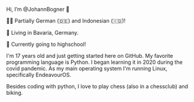 Hi, I’m @JohannBogner 👋

👨‍🦱 Partially German (🇩🇪) and Indonesian (🇮🇩)!

📍 Living in Bavaria, Germany.

🏫 Currently going to highschool!

I'm 17 years old and just getting started here on GitHub.
My favorite programming language is Python. I began learning it in 2020 during the covid pandemic.
As my main operating system I'm running Linux, specifically EndeavourOS.

Besides coding with python, I love to play chess (also in a chessclub) and biking.
